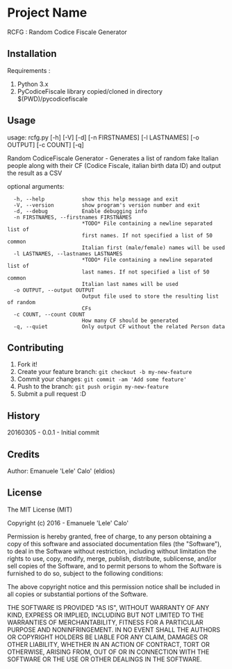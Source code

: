 # Project Name

RCFG : Random Codice Fiscale Generator

## Installation

Requirements :

1. Python 3.x
2. PyCodiceFiscale library copied/cloned in directory $(PWD)/pycodicefiscale

## Usage

usage: rcfg.py [-h] [-V] [-d] [-n FIRSTNAMES] [-l LASTNAMES] [-o OUTPUT]
               [-c COUNT] [-q]

Random CodiceFiscale Generator - Generates a list of random fake Italian people along with their CF (Codice Fiscale, italian birth data ID) and output the result as a CSV

optional arguments:

```
  -h, --help            show this help message and exit
  -V, --version         show program's version number and exit
  -d, --debug           Enable debugging info
  -n FIRSTNAMES, --firstnames FIRSTNAMES
                        *TODO* File containing a newline separated list of
                        first names. If not specified a list of 50 common
                        Italian first (male/female) names will be used
  -l LASTNAMES, --lastnames LASTNAMES
                        *TODO* File containing a newline separated list of
                        last names. If not specified a list of 50 common
                        Italian last names will be used
  -o OUTPUT, --output OUTPUT
                        Output file used to store the resulting list of random
                        CFs
  -c COUNT, --count COUNT
                        How many CF should be generated
  -q, --quiet           Only output CF without the related Person data
```

## Contributing

1. Fork it!
2. Create your feature branch: `git checkout -b my-new-feature`
3. Commit your changes: `git commit -am 'Add some feature'`
4. Push to the branch: `git push origin my-new-feature`
5. Submit a pull request :D

## History

20160305 - 0.0.1 - Initial commit

## Credits

Author: Emanuele 'Lele' Calo' (eldios)

## License

The MIT License (MIT)

Copyright (c) 2016 - Emanuele 'Lele' Calo'

Permission is hereby granted, free of charge, to any person obtaining a copy of this software and associated documentation files (the "Software"), to deal in the Software without restriction, including without limitation the rights to use, copy, modify, merge, publish, distribute, sublicense, and/or sell copies of the Software, and to permit persons to whom the Software is furnished to do so, subject to the following conditions:

The above copyright notice and this permission notice shall be included in all copies or substantial portions of the Software.

THE SOFTWARE IS PROVIDED "AS IS", WITHOUT WARRANTY OF ANY KIND, EXPRESS OR IMPLIED, INCLUDING BUT NOT LIMITED TO THE WARRANTIES OF MERCHANTABILITY, FITNESS FOR A PARTICULAR PURPOSE AND NONINFRINGEMENT. IN NO EVENT SHALL THE AUTHORS OR COPYRIGHT HOLDERS BE LIABLE FOR ANY CLAIM, DAMAGES OR OTHER LIABILITY, WHETHER IN AN ACTION OF CONTRACT, TORT OR OTHERWISE, ARISING FROM, OUT OF OR IN CONNECTION WITH THE SOFTWARE OR THE USE OR OTHER DEALINGS IN THE SOFTWARE.
